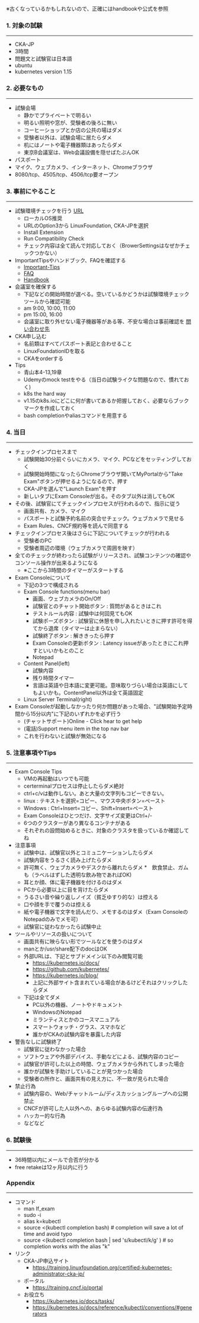 ※古くなっているかもしれないので、正確にはhandbookや公式を参照

### 1. 対象の試験
***
* CKA-JP
* 3時間
* 問題文と試験官は日本語
* ubuntu
* kubernetes version 1.15

### 2. 必要なもの
***
* 試験会場
	* 静かでプライベートで明るい
	* 明るい照明や窓が、受験者の後ろに無い
	* コーヒーショップとか店の公共の場はダメ
	* 受験者以外は、試験会場に居たらダメ
	* 机にはノートや電子機器類はあったらダメ
	* 東京B会議室は、Web会議設備を隠せばたぶんOK
* パスポート
* マイク、ウェブカメラ、インターネット、Chromeブラウザ
* 8080/tcp、4505/tcp、4506/tcp要オープン

### 3. 事前にやること
***
* 試験環境チェックを行う [URL](https://www.examslocal.com/ScheduleExam/Home/CompatibilityCheck)
	* ローカルOS推奨
	* URLのOption3から LinuxFoundation, CKA-JPを選択
	* Install Extension
	* Run Compatibility Check
	* チェック内容は全て読んで対応しておく（BrowerSettingsはなぜかチェックつかない）
* ImportantTipsやハンドブック、FAQを確認する
	* [Important-Tips](file/Important-Tips-CKA-CKAD-Master-8.5.19.pdf)
	* [FAQ](file/CKA-CKAD-FAQ-8.5.19.pdf)
	* [Handbook](file/CKA-CKAD-Candidate-Handbook-8.5.19.pdf)
* 会議室を確保する
	* 下記などの開始時間が選べる。空いているかどうかは試験環境チェックツールから確認可能
	* am 9:00, 10:00, 11:00
	* pm 15:00, 16:00
	* 会議室に取り外せない電子機器等がある等、不安な場合は事前確認を [問い合わせ先](mailto:customersupport@rt.linuxfoundation.org)
* CKA申し込む
	* 名前類はすべてパスポート表記と合わせること
	* LinuxFoundationIDを取る
	* CKAをorderする
* Tips
	* 青山本4-13,19章
	* Udemyのmock testをやる（当日の試験ライクな問題なので、慣れておく)
	* k8s the hard way
	* v1.15のk8s.ioにどこに何が書いてあるか把握しておく、必要ならブックマークを作成しておく
	* bash completionやaliasコマンドを用意する

### 4. 当日
***
* チェックインプロセスまで
	* 試験開始30分前ぐらいにカメラ、マイク、PCなどをセッティングしておく
	* 試験開始時間になったらChromeブラウザ開いてMyPortalから"Take Exam"ボタンが押せるようになるので、押す
	* CKA-JPを選んで"Launch Exam"を押す
	* 新しいタブにExam Consoleが出る。そのタブ以外は消してもOK
* その後、試験官にてチェックインプロセスが行われるので、指示に従う
	* 画面共有、カメラ、マイク
	* パスポートと試験予約名前の突合せチェック。ウェブカメラで見せる
	* Exam Rules、CNCF規約等を読んで同意する
* チェックインプロセス後はさらに下記についてチェックが行われる
	* 受験者のPC
	* 受験者周辺の環境（ウェブカメラで周囲を映す）
* 全てのチェックが終わったら試験がリリースされ、試験コンテンツの確認やコンソール操作が出来るようになる
	* ※ここから3時間のタイマーがスタートする
* Exam Consoleについて
	* 下記の3つで構成される
	* Exam Console functions(menu bar)
		* 画面、ウェブカメラのOn/Off
		* 試験官とのチャット開始ボタン : 質問があるときはこれ
		* テストルール内容 : 試験中は何回見てもOK
		* 試験ポーズボタン : 試験官に休憩を申し入れたいときに押す許可を得てから退席（タイマーは止まらない）
		* 試験終了ボタン : 解ききったら押す
		* Exam Consoleの更新ボタン : Latency issueがあったときにこれ押すといいかもとのこと
		* Notepad
	* Content Panel(left)
		* 試験内容
		* 残り時間タイマー
		* 言語は英語や日本語に変更可能。意味取りづらい場合は英語にしてもよいかも。ContentPanel以外は全て英語固定
	* Linux Server Terminal(right)
* Exam Consoleが起動しなかったり何か問題があった場合、"試験開始予定時間から15分以内"に下記のいずれかを必ず行う
	* (チャットサポート)Online - Click hear to get help
	* (電話)Support menu item in the top nav bar
	* これを行わないと試験が無効になる

### 5. 注意事項やTips
***
* Exam Console Tips
	* VMの再起動はいつでも可能
	* certerminalプロセスは停止したらダメ絶対
	* ctrl+c/vは動作しない。あと大量の文字列もコピーできない。
	* linux : テキストを選択=コピー、マウス中央ボタン=ペースト
	* Windows : Ctrl+Insert=コピー、Shift+Insert=ペースト
	* Exam Consoleはひとつだけ、文字サイズ変更はCtrl+/-
	* 6つのクラスターがあり異なるコンテナがある
	* それぞれの設問始めるときに、対象のクラスタを扱っているか確認してね
* 注意事項
	* 試験中は、試験官以外とコミュニケーションしたらダメ
	* 試験内容をうるさく読み上げたらダメ
	* 許可無く、ウェブカメラやデスクから離れたらダメ
	*　飲食禁止、ガムも（ラベルはずした透明な飲み物であればOK)
	* 耳とか顔、体に電子機器を付けるのはダメ
	* PCから必要以上に目を背けたらダメ
	* うるさい音や繰り返しノイズ（貧乏ゆすり的な）は控える
	* 口や顔を手で覆うのは控える
	* 紙や電子機器で文字を読んだり、メモするのはダメ（Exam ConsoleのNotepadのみでメモ可）
	* 試験官に従わなかったら試験中止
* ツールやリソースの扱いについて
	* 画面共有に映らない形でツールなどを使うのはダメ
	* manとか/usr/share配下のdocはOK
	* 外部URLは、下記とサブドメイン以下のみ閲覧可能
		* https://kubernetes.io/docs/
		* https://github.com/kubernetes/
		* https://kubernetes.io/blog/
		* 上記に外部サイト含まれている場合があるけどそれはクリックしたらダメ
	* 下記は全てダメ
		* PC以外の機器、ノートやドキュメント
		* WindowsのNotepad
		* ミランティスとかのコースマニュアル
		* スマートウォッチ・グラス、スマホなど
		* 誰かがCKAの試験内容を暴露した内容
* 警告なしに試験終了
	* 試験官に従わなかった場合
	* ソフトウェアや外部デバイス、手動などによる、試験内容のコピー
	* 試験官が許可した以上の時間、ウェブカメラから外れてしまった場合
	* 誰かが試験を手助けしていることが見つかった場合
	* 受験者の所作と、画面共有の見え方に、不一致が見られた場合
* 禁止行為
	* 試験内容の、Web/チャットルーム/ディスカッショングループへの公開禁止
	* CNCFが許可した人以外への、あらゆる試験内容の伝達行為
	* ハッカー的な行為
	* などなど

### 6. 試験後
***
* 36時間以内にメールで合否が分かる
* free retakeは12ヶ月以内に行う

### Appendix
***
* コマンド  
	* man If_exam
	* sudo -i
	* alias k=kubectl
	* source <(kubectl completion bash) # completion will save a lot of time and avoid typo
	* source <(kubectl completion bash | sed 's/kubectl/k/g' ) # so completion works with the alias "k"
* リンク
	* CKA-JP申込サイト
		* https://training.linuxfoundation.org/certified-kubernetes-administrator-cka-jp/
	* ポータル
		* https://training.cncf.io/portal
	* お役立ち
		* https://kubernetes.io/docs/tasks/
		* https://kubernetes.io/docs/reference/kubectl/conventions/#generators
